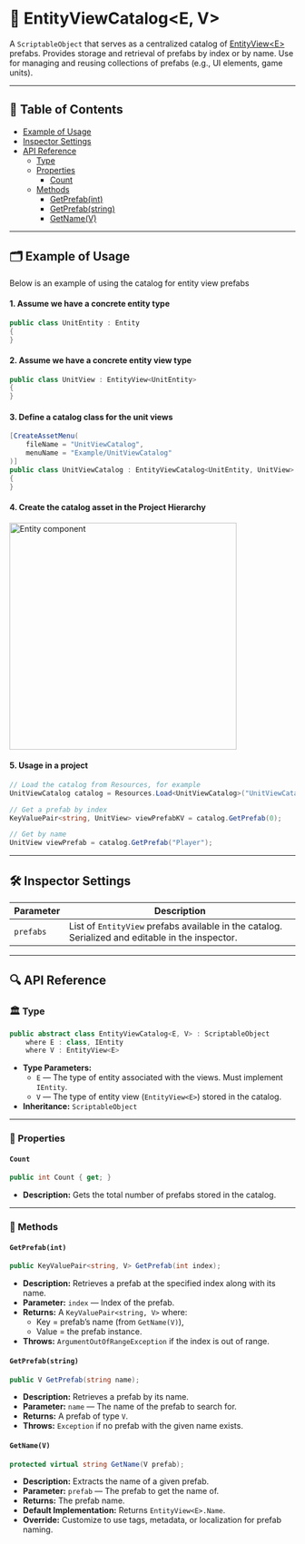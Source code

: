 # 🧩 EntityViewCatalog<E, V>

A `ScriptableObject` that serves as a centralized catalog of [EntityView\<E>](EntityView%601.md) prefabs. Provides
storage and retrieval of prefabs by index or by name. Use for managing and reusing collections of prefabs (e.g., UI
elements, game units).

---

## 📑 Table of Contents

- [Example of Usage](#-example-of-usage)
- [Inspector Settings](#-inspector-settings)
- [API Reference](#-api-reference)
    - [Type](#-type)
    - [Properties](#-properties)
        - [Count](#count)
    - [Methods](#-methods)
        - [GetPrefab(int)](#getprefabint)
        - [GetPrefab(string)](#getprefabstring)
        - [GetName(V)](#getnamev)

---

## 🗂 Example of Usage

Below is an example of using the catalog for entity view prefabs

#### 1. Assume we have a concrete entity type

```csharp
public class UnitEntity : Entity
{
}
```

#### 2. Assume we have a concrete entity view type

```csharp
public class UnitView : EntityView<UnitEntity>
{
}
```

#### 3. Define a catalog class for the unit views

```csharp
[CreateAssetMenu(
    fileName = "UnitViewCatalog", 
    menuName = "Example/UnitViewCatalog"
)]
public class UnitViewCatalog : EntityViewCatalog<UnitEntity, UnitView> 
{
}
````

#### 4. Create the catalog asset in the Project Hierarchy

<img width="400" height="" alt="Entity component" src="../../Images/GameEntityViewCatalog.png" />


#### 5. Usage in a project

```csharp
// Load the catalog from Resources, for example
UnitViewCatalog catalog = Resources.Load<UnitViewCatalog>("UnitViewCatalog");

// Get a prefab by index
KeyValuePair<string, UnitView> viewPrefabKV = catalog.GetPrefab(0);

// Get by name
UnitView viewPrefab = catalog.GetPrefab("Player");
```

---

## 🛠 Inspector Settings

| Parameter | Description                                                                                      |
|-----------|--------------------------------------------------------------------------------------------------|
| `prefabs` | List of `EntityView` prefabs available in the catalog. Serialized and editable in the inspector. |

---

## 🔍 API Reference

### 🏛️ Type <div id="-type"></div>

```csharp
public abstract class EntityViewCatalog<E, V> : ScriptableObject
    where E : class, IEntity
    where V : EntityView<E>
```

- **Type Parameters:**
    - `E` — The type of entity associated with the views. Must implement `IEntity`.
    - `V` — The type of entity view (`EntityView<E>`) stored in the catalog.
- **Inheritance:** `ScriptableObject`

---

### 🔑 Properties

#### `Count`

```csharp
public int Count { get; }
```

- **Description:** Gets the total number of prefabs stored in the catalog.

---

### 🏹 Methods

#### `GetPrefab(int)`

```csharp
public KeyValuePair<string, V> GetPrefab(int index);
````

- **Description:** Retrieves a prefab at the specified index along with its name.
- **Parameter:** `index` — Index of the prefab.
- **Returns:** A `KeyValuePair<string, V>` where:
    - Key = prefab’s name (from `GetName(V)`),
    - Value = the prefab instance.
- **Throws:** `ArgumentOutOfRangeException` if the index is out of range.

#### `GetPrefab(string)`

```csharp
public V GetPrefab(string name);
````

- **Description:** Retrieves a prefab by its name.
- **Parameter:** `name` — The name of the prefab to search for.
- **Returns:** A prefab of type `V`.
- **Throws:** `Exception` if no prefab with the given name exists.

#### `GetName(V)`

```csharp
protected virtual string GetName(V prefab);
```

- **Description:** Extracts the name of a given prefab.
- **Parameter:** `prefab` — The prefab to get the name of.
- **Returns:** The prefab name.
- **Default Implementation:** Returns `EntityView<E>.Name`.
- **Override:** Customize to use tags, metadata, or localization for prefab naming.